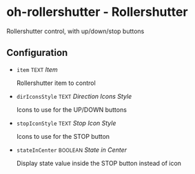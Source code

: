 # oh-rollershutter - Rollershutter

Rollershutter control, with up/down/stop buttons

## Configuration


- `item` <small>TEXT</small> _Item_

  Rollershutter item to control

- `dirIconsStyle` <small>TEXT</small> _Direction Icons Style_

  Icons to use for the UP/DOWN buttons

- `stopIconStyle` <small>TEXT</small> _Stop Icon Style_

  Icons to use for the STOP button

- `stateInCenter` <small>BOOLEAN</small> _State in Center_

  Display state value inside the STOP button instead of icon


